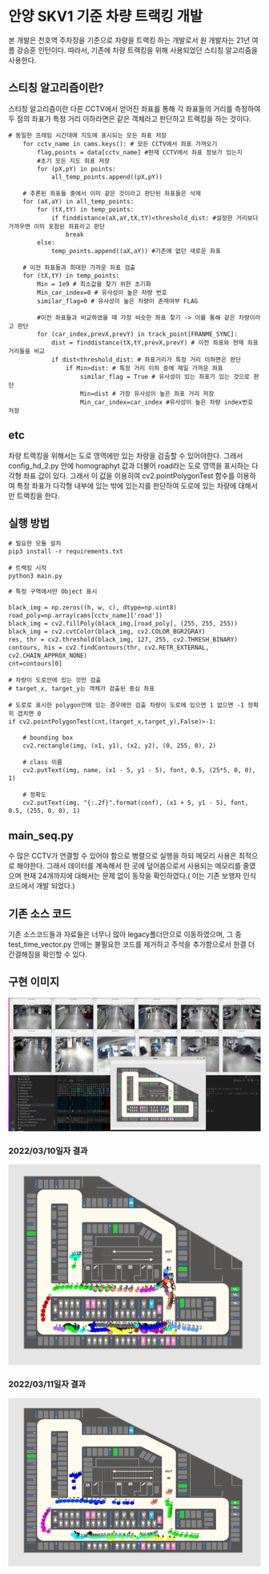 # 안양 SKV1 기준 차량 트랙킹 개발

본 개발은 천호역 주차장을 기준으로 차량을 트랙킹 하는 개발로서 원 개발자는 21년 여름 강승훈 인턴이다.
따라서, 기존에 차량 트랙킹을 위해 사용되었던 스티칭 알고리즘을 사용한다.

## 스티칭 알고리즘이란?
스티칭 알고리즘이란 다른 CCTV에서 얻어진 좌표를 통해 각 좌표들의 거리를 측정하여 두 점의 좌표가 특정 거리 이하라면은
같은 객체라고 판단하고 트랙킹을 하는 것이다.
```
# 동일한 프레임 시간대에 지도에 표시되는 모든 좌표 저장
    for cctv_name in cams.keys(): # 모든 CCTV에서 좌표 가져오기
        flag,points = data[cctv_name] #현재 CCTV에서 좌표 정보가 있는지
        #초기 모든 지도 죄표 저장
        for (pX,pY) in points:
            all_temp_points.append((pX,pY))

    # 추론된 좌표들 중에서 이미 같은 것이라고 판단된 좌표들은 삭제
    for (aX,aY) in all_temp_points:
        for (tX,tY) in temp_points:
            if finddistance(aX,aY,tX,tY)<threshold_dist: #설정한 거리보다 가까우면 이미 포함된 좌표라고 판단
                break
        else:
            temp_points.append((aX,aY)) #기존에 없던 새로운 좌표

    # 이전 좌표들과 최대한 가까운 좌표 검출
    for (tX,tY) in temp_points:
        Min = 1e9 # 최소값을 찾기 위한 초기화
        Min_car_index=0 # 유사성이 높은 차량 번호
        similar_flag=0 # 유사성이 높은 차량이 존재여부 FLAG

        #이전 좌표들과 비교하였을 때 가장 비슷한 좌표 찾기 -> 이를 통해 같은 차량이라고 판단
        for (car_index,prevX,prevY) in track_point[FRANME_SYNC]:
            dist = finddistance(tX,tY,prevX,prevY) # 이전 좌표와 현재 좌표거리들을 비교
            if dist<threshold_dist: # 좌표거리가 특정 거리 이하면은 판단
                if Min>dist: # 특정 거리 이하 중에 제일 가까운 좌표
                    similar_flag = True # 유사성이 있는 좌표가 있는 것으로 판단
                    Min=dist # 가장 유사성이 높은 좌표 거리 저장
                    Min_car_index=car_index #유사성이 높은 차량 index번호 저장

```

## etc
차량 트랙킹을 위해서는 도로 영역에만 있는 차량을 검출할 수 있어야한다. 그래서 config_hd_2.py 안에 homographyt 값과
더불어 road라는 도로 영역을 표시하는 다각형 좌표 값이 있다. 그래서 이 값을 이용히여 cv2.pointPolygonTest 함수를 이용하여 특정 좌표가
다각형 내부에 있는 밖에 있는지를 판단하여 도로에 있는 차량에 대해서만 트랙킹을 한다.


## 실행 방법

~~~
# 필요한 모듈 설치
pip3 install -r requirements.txt

# 트랙킹 시작
python3 main.py
~~~

~~~
# 특정 구역에서만 Object 표시

black_img = np.zeros((h, w, c), dtype=np.uint8)
road_poly=np.array(cams[cctv_name]['road'])
black_img = cv2.fillPoly(black_img,[road_poly], (255, 255, 255))
black_img = cv2.cvtColor(black_img, cv2.COLOR_BGR2GRAY)
res, thr = cv2.threshold(black_img, 127, 255, cv2.THRESH_BINARY)
contours, his = cv2.findContours(thr, cv2.RETR_EXTERNAL, cv2.CHAIN_APPROX_NONE)
cnt=contours[0]

# 차량이 도로안에 있는 것만 검출
# target_x, target_y는 객체가 검출된 중심 좌표

# 도로로 표시한 polygon안에 있는 경우에만 검출 차량이 도로에 있으면 1 없으면 -1 정확히 겹치면 0
if cv2.pointPolygonTest(cnt,(target_x,target_y),False)>-1:

    # bounding box
    cv2.rectangle(img, (x1, y1), (x2, y2), (0, 255, 0), 2)
    
    # class 이름
    cv2.putText(img, name, (x1 - 5, y1 - 5), font, 0.5, (25*5, 0, 0), 1)  
    
    # 정확도
    cv2.putText(img, "{:.2f}".format(conf), (x1 + 5, y1 - 5), font, 0.5, (255, 0, 0), 1)
~~~

## main_seq.py
수 많은 CCTV가 연결할 수 있어야 함으로 병렬으로 실행을 하되 메모리 사용은 최적으로 해야한다. 그래서 데이터를 계속해서 한 곳에 덮어씀으로서 
사용되는 메모리를 줄였으며 현재 24개까지에 대해서는 문제 없이 동작을 확인하였다.( 이는 기존 보행자 인식 코드에서 개발 되었다.)




## 기존 소스 코드
기존 소스코드들과 자료들은 너무나 많아 legacy폴더안으로 이동하였으며, 그 중 test_time_vector.py 안에는 불필요한 코드를 제거하고
주석을 추가함으로서 한결 더 간결해짐을 확인할 수 있다.

## 구현 이미지 
![구현 이미지](asset/ativating_0310.png)

### 2022/03/10일자 결과
![트랙킹 된 지도](asset/20220310_144519.jpg)

### 2022/03/11일자 결과
![트랙킹 된 지도](asset/20220311_152035.jpg)
